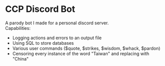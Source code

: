# CCP Discord Bot
A parody bot I made for a personal discord server.  
Capabilities:
- Logging actions and errors to an output file
- Using SQL to store databases
- Various user commands ($quote, $strikes, $wisdom, $whack, $pardon)
- Censoring every instance of the word "Taiwan" and replacing with "China"
